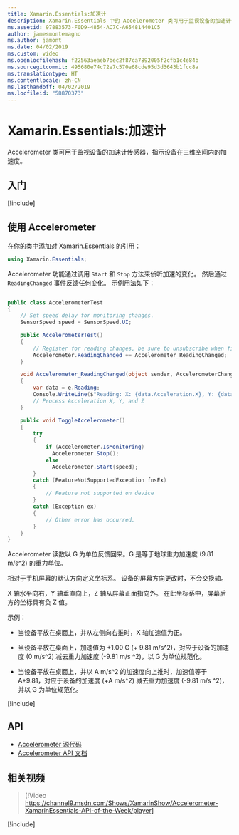 ```yaml
---
title: Xamarin.Essentials:加速计
description: Xamarin.Essentials 中的 Accelerometer 类可用于监视设备的加速计传感器，指示设备在三维空间内的加速度。
ms.assetid: 97883573-F0D9-4854-AC7C-A654814401C5
author: jamesmontemagno
ms.author: jamont
ms.date: 04/02/2019
ms.custom: video
ms.openlocfilehash: f22563aeaeb7bec2f87ca7892005f2cfb1c4e84b
ms.sourcegitcommit: 495680e74c72e7c570e68cde95d3d3643b1fcc8a
ms.translationtype: HT
ms.contentlocale: zh-CN
ms.lasthandoff: 04/02/2019
ms.locfileid: "58870373"
---
```

# <a name="xamarinessentials-accelerometer"></a>Xamarin.Essentials:加速计

Accelerometer 类可用于监视设备的加速计传感器，指示设备在三维空间内的加速度。

## <a name="get-started"></a>入门

[!include[](~/essentials/includes/get-started.md)]

## <a name="using-accelerometer"></a>使用 Accelerometer

在你的类中添加对 Xamarin.Essentials 的引用：

```csharp
using Xamarin.Essentials;
```

Accelerometer 功能通过调用 `Start` 和 `Stop` 方法来侦听加速的变化。 然后通过 `ReadingChanged` 事件反馈任何变化。 示例用法如下：

```csharp

public class AccelerometerTest
{
    // Set speed delay for monitoring changes.
    SensorSpeed speed = SensorSpeed.UI;

    public AccelerometerTest()
    {
        // Register for reading changes, be sure to unsubscribe when finished
        Accelerometer.ReadingChanged += Accelerometer_ReadingChanged;
    }

    void Accelerometer_ReadingChanged(object sender, AccelerometerChangedEventArgs e)
    {
        var data = e.Reading;
        Console.WriteLine($"Reading: X: {data.Acceleration.X}, Y: {data.Acceleration.Y}, Z: {data.Acceleration.Z}");
        // Process Acceleration X, Y, and Z
    }

    public void ToggleAccelerometer()
    {
        try
        {
            if (Accelerometer.IsMonitoring)
              Accelerometer.Stop();
            else
              Accelerometer.Start(speed);
        }
        catch (FeatureNotSupportedException fnsEx)
        {
            // Feature not supported on device
        }
        catch (Exception ex)
        {
            // Other error has occurred.
        }
    }
}
```

Accelerometer 读数以 G 为单位反馈回来。G 是等于地球重力加速度 (9.81 m/s^2) 的重力单位。

相对于手机屏幕的默认方向定义坐标系。 设备的屏幕方向更改时，不会交换轴。

X 轴水平向右，Y 轴垂直向上，Z 轴从屏幕正面指向外。 在此坐标系中，屏幕后方的坐标具有负 Z 值。

示例：

- 当设备平放在桌面上，并从左侧向右推时，X 轴加速值为正。

- 当设备平放在桌面上，加速值为 +1.00 G (+ 9.81 m/s^2)，对应于设备的加速度 (0 m/s^2) 减去重力加速度 (-9.81 m/s ^2)，以 G 为单位规范化。

- 当设备平放在桌面上，并以 A m/s^2 的加速度向上推时，加速值等于 A+9.81，对应于设备的加速度 (+A m/s^2) 减去重力加速度 (-9.81 m/s ^2)，并以 G 为单位规范化。

[!include[](~/essentials/includes/sensor-speed.md)]

## <a name="api"></a>API

- [Accelerometer 源代码](https://github.com/xamarin/Essentials/tree/master/Xamarin.Essentials/Accelerometer)
- [Accelerometer API 文档](xref:Xamarin.Essentials.Accelerometer)

## <a name="related-video"></a>相关视频

> [!Video https://channel9.msdn.com/Shows/XamarinShow/Accelerometer-XamarinEssentials-API-of-the-Week/player]

[!include[](~/essentials/includes/xamarin-show-essentials.md)]

